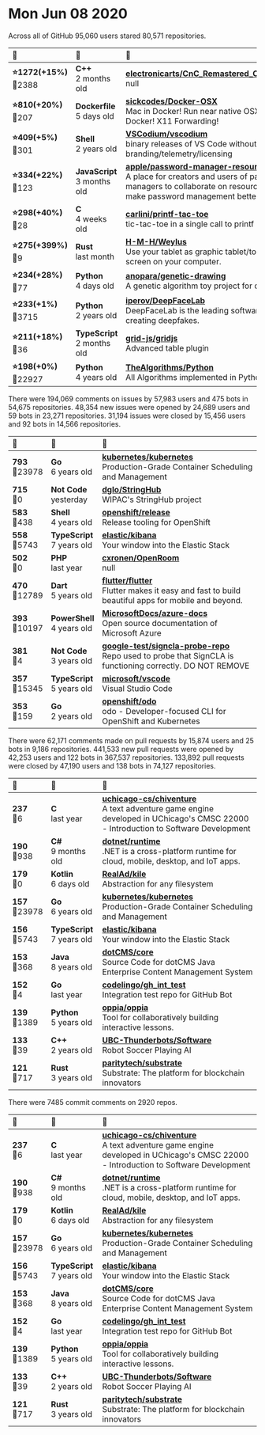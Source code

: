 # Mon Jun 08 2020

Across all of GitHub 95,060 users stared 
80,571 repositories. 

| :page_with_curl: | :calendar: | :page_with_curl: |
| :--- | :--- | :--- |
| **:star:1272(+15%)**<br>:twisted_rightwards_arrows:2388 | **C++**<br>2 months old | **[electronicarts/CnC_Remastered_Collection](https://github.com/electronicarts/CnC_Remastered_Collection)**<br>null |
| **:star:810(+20%)**<br>:twisted_rightwards_arrows:207 | **Dockerfile**<br>5 days old | **[sickcodes/Docker-OSX](https://github.com/sickcodes/Docker-OSX)**<br>Mac in Docker! Run near native OSX-KVM in Docker! X11 Forwarding! |
| **:star:409(+5%)**<br>:twisted_rightwards_arrows:301 | **Shell**<br>2 years old | **[VSCodium/vscodium](https://github.com/VSCodium/vscodium)**<br>binary releases of VS Code without MS branding/telemetry/licensing |
| **:star:334(+22%)**<br>:twisted_rightwards_arrows:123 | **JavaScript**<br>3 months old | **[apple/password-manager-resources](https://github.com/apple/password-manager-resources)**<br>A place for creators and users of password managers to collaborate on resources to make password management better. |
| **:star:298(+40%)**<br>:twisted_rightwards_arrows:28 | **C**<br>4 weeks old | **[carlini/printf-tac-toe](https://github.com/carlini/printf-tac-toe)**<br>tic-tac-toe in a single call to printf |
| **:star:275(+399%)**<br>:twisted_rightwards_arrows:9 | **Rust**<br>last month | **[H-M-H/Weylus](https://github.com/H-M-H/Weylus)**<br>Use your tablet as graphic tablet/touch screen on your computer. |
| **:star:234(+28%)**<br>:twisted_rightwards_arrows:77 | **Python**<br>4 days old | **[anopara/genetic-drawing](https://github.com/anopara/genetic-drawing)**<br>A genetic algorithm toy project for drawing |
| **:star:233(+1%)**<br>:twisted_rightwards_arrows:3715 | **Python**<br>2 years old | **[iperov/DeepFaceLab](https://github.com/iperov/DeepFaceLab)**<br>DeepFaceLab is the leading software for creating deepfakes. |
| **:star:211(+18%)**<br>:twisted_rightwards_arrows:36 | **TypeScript**<br>2 months old | **[grid-js/gridjs](https://github.com/grid-js/gridjs)**<br>Advanced table plugin |
| **:star:198(+0%)**<br>:twisted_rightwards_arrows:22927 | **Python**<br>4 years old | **[TheAlgorithms/Python](https://github.com/TheAlgorithms/Python)**<br>All Algorithms implemented in Python |

There were 194,069 comments on issues by 57,983 users and 475 bots in 54,675 repositories.
48,354 new issues were opened by 24,689 users and 59 bots in 23,271 repositories.
31,194 issues were closed by 15,456 users and 92 bots in 14,566 repositories.

| :speech_balloon: | :calendar: | :page_with_curl: |
| :--- | :--- | :--- |
| **793**<br>:twisted_rightwards_arrows:23978 | **Go**<br>6 years old | **[kubernetes/kubernetes](https://github.com/kubernetes/kubernetes)**<br>Production-Grade Container Scheduling and Management |
| **715**<br>:twisted_rightwards_arrows:0 | **Not Code**<br>yesterday | **[dglo/StringHub](https://github.com/dglo/StringHub)**<br>WIPAC's StringHub project |
| **583**<br>:twisted_rightwards_arrows:438 | **Shell**<br>4 years old | **[openshift/release](https://github.com/openshift/release)**<br>Release tooling for OpenShift |
| **558**<br>:twisted_rightwards_arrows:5743 | **TypeScript**<br>7 years old | **[elastic/kibana](https://github.com/elastic/kibana)**<br>Your window into the Elastic Stack |
| **502**<br>:twisted_rightwards_arrows:0 | **PHP**<br>last year | **[cxronen/OpenRoom](https://github.com/cxronen/OpenRoom)**<br>null |
| **470**<br>:twisted_rightwards_arrows:12789 | **Dart**<br>5 years old | **[flutter/flutter](https://github.com/flutter/flutter)**<br>Flutter makes it easy and fast to build beautiful apps for mobile and beyond. |
| **393**<br>:twisted_rightwards_arrows:10197 | **PowerShell**<br>4 years old | **[MicrosoftDocs/azure-docs](https://github.com/MicrosoftDocs/azure-docs)**<br>Open source documentation of Microsoft Azure |
| **381**<br>:twisted_rightwards_arrows:4 | **Not Code**<br>3 years old | **[google-test/signcla-probe-repo](https://github.com/google-test/signcla-probe-repo)**<br>Repo used to probe that SignCLA is functioning correctly.  DO NOT REMOVE |
| **357**<br>:twisted_rightwards_arrows:15345 | **TypeScript**<br>5 years old | **[microsoft/vscode](https://github.com/microsoft/vscode)**<br>Visual Studio Code |
| **353**<br>:twisted_rightwards_arrows:159 | **Go**<br>2 years old | **[openshift/odo](https://github.com/openshift/odo)**<br>odo - Developer-focused CLI for OpenShift and Kubernetes |

There were 62,171 comments made on pull requests by 15,874 users and 25 bots in 9,186 repositories.
441,533 new pull requests were opened by 42,253 users and 122 bots in 367,537 repositories.
133,892 pull requests were closed by 47,190 users and 138 bots in 74,127 repositories.

| :speech_balloon: | :calendar: | :page_with_curl: |
| :--- | :--- | :--- |
| **237**<br>:twisted_rightwards_arrows:6 | **C**<br>last year | **[uchicago-cs/chiventure](https://github.com/uchicago-cs/chiventure)**<br>A text adventure game engine developed in UChicago's CMSC 22000 - Introduction to Software Development |
| **190**<br>:twisted_rightwards_arrows:938 | **C#**<br>9 months old | **[dotnet/runtime](https://github.com/dotnet/runtime)**<br>.NET is a cross-platform runtime for cloud, mobile, desktop, and IoT apps. |
| **179**<br>:twisted_rightwards_arrows:0 | **Kotlin**<br>6 days old | **[RealAd/kile](https://github.com/RealAd/kile)**<br>Abstraction for any filesystem |
| **157**<br>:twisted_rightwards_arrows:23978 | **Go**<br>6 years old | **[kubernetes/kubernetes](https://github.com/kubernetes/kubernetes)**<br>Production-Grade Container Scheduling and Management |
| **156**<br>:twisted_rightwards_arrows:5743 | **TypeScript**<br>7 years old | **[elastic/kibana](https://github.com/elastic/kibana)**<br>Your window into the Elastic Stack |
| **153**<br>:twisted_rightwards_arrows:368 | **Java**<br>8 years old | **[dotCMS/core](https://github.com/dotCMS/core)**<br>Source Code for dotCMS Java Enterprise Content Management System |
| **152**<br>:twisted_rightwards_arrows:4 | **Go**<br>last year | **[codelingo/gh_int_test](https://github.com/codelingo/gh_int_test)**<br>Integration test repo for GitHub Bot |
| **139**<br>:twisted_rightwards_arrows:1389 | **Python**<br>5 years old | **[oppia/oppia](https://github.com/oppia/oppia)**<br>Tool for collaboratively building interactive lessons. |
| **133**<br>:twisted_rightwards_arrows:39 | **C++**<br>2 years old | **[UBC-Thunderbots/Software](https://github.com/UBC-Thunderbots/Software)**<br>Robot Soccer Playing AI |
| **121**<br>:twisted_rightwards_arrows:717 | **Rust**<br>3 years old | **[paritytech/substrate](https://github.com/paritytech/substrate)**<br>Substrate: The platform for blockchain innovators |

There were 7485 commit comments on 2920 repos.

| :speech_balloon: | :calendar: | :page_with_curl: |
| :--- | :--- | :--- |
| **237**<br>:twisted_rightwards_arrows:6 | **C**<br>last year | **[uchicago-cs/chiventure](https://github.com/uchicago-cs/chiventure)**<br>A text adventure game engine developed in UChicago's CMSC 22000 - Introduction to Software Development |
| **190**<br>:twisted_rightwards_arrows:938 | **C#**<br>9 months old | **[dotnet/runtime](https://github.com/dotnet/runtime)**<br>.NET is a cross-platform runtime for cloud, mobile, desktop, and IoT apps. |
| **179**<br>:twisted_rightwards_arrows:0 | **Kotlin**<br>6 days old | **[RealAd/kile](https://github.com/RealAd/kile)**<br>Abstraction for any filesystem |
| **157**<br>:twisted_rightwards_arrows:23978 | **Go**<br>6 years old | **[kubernetes/kubernetes](https://github.com/kubernetes/kubernetes)**<br>Production-Grade Container Scheduling and Management |
| **156**<br>:twisted_rightwards_arrows:5743 | **TypeScript**<br>7 years old | **[elastic/kibana](https://github.com/elastic/kibana)**<br>Your window into the Elastic Stack |
| **153**<br>:twisted_rightwards_arrows:368 | **Java**<br>8 years old | **[dotCMS/core](https://github.com/dotCMS/core)**<br>Source Code for dotCMS Java Enterprise Content Management System |
| **152**<br>:twisted_rightwards_arrows:4 | **Go**<br>last year | **[codelingo/gh_int_test](https://github.com/codelingo/gh_int_test)**<br>Integration test repo for GitHub Bot |
| **139**<br>:twisted_rightwards_arrows:1389 | **Python**<br>5 years old | **[oppia/oppia](https://github.com/oppia/oppia)**<br>Tool for collaboratively building interactive lessons. |
| **133**<br>:twisted_rightwards_arrows:39 | **C++**<br>2 years old | **[UBC-Thunderbots/Software](https://github.com/UBC-Thunderbots/Software)**<br>Robot Soccer Playing AI |
| **121**<br>:twisted_rightwards_arrows:717 | **Rust**<br>3 years old | **[paritytech/substrate](https://github.com/paritytech/substrate)**<br>Substrate: The platform for blockchain innovators |

